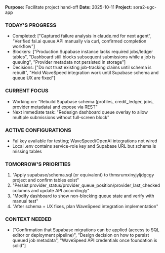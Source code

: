 **Purpose:** Facilitate project hand-off
**Date:** 2025-10-11
**Project:** sora2-ugc-app

### TODAY'S PROGRESS
- Completed: ["Captured failure analysis in claude.md for next agent", "Verified fal.ai queue API manually via curl, confirmed completion workflow"]
- Blockers: ["Production Supabase instance lacks required jobs/ledger tables", "Dashboard still blocks subsequent submissions while a job is queuing", "Provider metadata not persisted in storage"]
- Decisions: ["Do not trust existing job-tracking claims until schema is rebuilt", "Hold WaveSpeed integration work until Supabase schema and queue UX are fixed"]

### CURRENT FOCUS
- Working on: "Rebuild Supabase schema (profiles, credit_ledger, jobs, provider metadata) and expose via REST"
- Next immediate task: "Redesign dashboard queue overlay to allow multiple submissions without full-screen block"

### ACTIVE CONFIGURATIONS
- Fal key available for testing; WaveSpeed/OpenAI integrations not wired
- Local .env contains service-role key and Supabase URL but schema is missing tables

### TOMORROW'S PRIORITIES
1. "Apply supabase/schema.sql (or equivalent) to thmsrumxinyjyljdgcgy project and confirm tables exist"
2. "Persist provider_status/provider_queue_position/provider_last_checked columns and update API accordingly"
3. "Modify dashboard to show non-blocking queue state and verify with manual test"
4. "After schema + UX fixes, plan WaveSpeed integration implementation"

### CONTEXT NEEDED
- ["Confirmation that Supabase migrations can be applied (access to SQL editor or deployment pipeline)", "Design decision on how to persist queued job metadata", "WaveSpeed API credentials once foundation is solid"]
